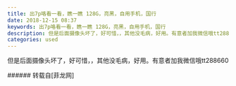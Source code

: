 ```yaml
---
title: 出7p咯看一看，瞧一瞧 128G，亮黑，自用手机，国行
date: 2018-12-15 08:37
keywords: 出7p咯看一看，瞧一瞧 128G，亮黑，自用手机，国行
description: 但是后面摄像头坏了，好可惜，，其他没毛病，好用。有意者加我微信哦tt288660
categories: used
---
```

<td class="t_f" id="postmessage_2476513">

但是后面摄像头坏了，好可惜，，其他没毛病，好用。有意者加我微信哦tt288660<br/>
</td>
###### 转载自[菲龙网]